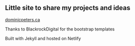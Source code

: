 ## Little site to share my projects and ideas

[dominicpeters.ca](https://www.dominicpeters.ca/)

Thanks to BlackrockDigital for the bootstrap templates

Built with Jekyll and hosted on Netlify
